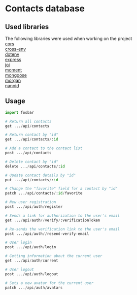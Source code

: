 # Contacts database

## Used libraries

The following libraries were used when working on the project  
[cors](https://www.npmjs.com/package/cors)  
[cross-env](https://www.npmjs.com/package/cross-env)  
[dotenv](https://www.npmjs.com/package/dotenv)  
[express](https://www.npmjs.com/package/express)  
[joi](https://www.npmjs.com/package/joi)  
[moment](https://www.npmjs.com/package/moment)  
[mongoose](https://www.npmjs.com/package/mongoose)  
[morgan](https://www.npmjs.com/package/morgan)  
[nanoid](https://www.npmjs.com/package/nanoid)  

## Usage

```python
import foobar

# Return all contacts
get .../api/contacts

# Return contact by "id"
get .../api/contacts/:id

# Add a contact to the contact list
post .../api/contacts

# Delete contact by "id"
delete .../api/contacts/:id

# Update contact details by "id"
put .../api/contacts/:id

# Change the "favorite" field for a contact by "id"
patch .../api/contacts/:id/favorite

# New user registration
post .../api/auth/register

# Sends a link for authorization to the user's email
get .../api/auth//verify/:verificationToken

# Re-sends the verification link to the user's email
post .../api/auth//resend-verify-email

# User login
post .../api/auth/login

# Getting information about the current user
get .../api/auth/current

# User logout
post .../api/auth/logout

# Sets a new avatar for the current user
patch .../api/auth/avatars
```